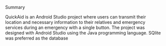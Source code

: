 Summary

QuickAid is an Android Studio project where users can transmit their 
location and necessary information to their relatives and emergency 
services during an emergency with a single button. The project was 
designed with Android Studio using the Java programming language. 
SQlite was preferred as the database
